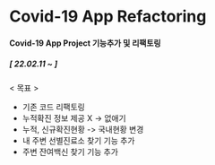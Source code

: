 # Covid-19 App Refactoring

#### Covid-19 App Project 기능추가 및 리팩토링

##### [ 22.02.11 ~ ]

< 목표 >
- 기존 코드 리팩토링 
- 누적확진 정보 제공 X -> 없애기 
- 누적, 신규확진현황 -> 국내현황 변경 
- 내 주변 선별진료소 찾기 기능 추가
- 주변 잔여백신 찾기 기능 추가 
